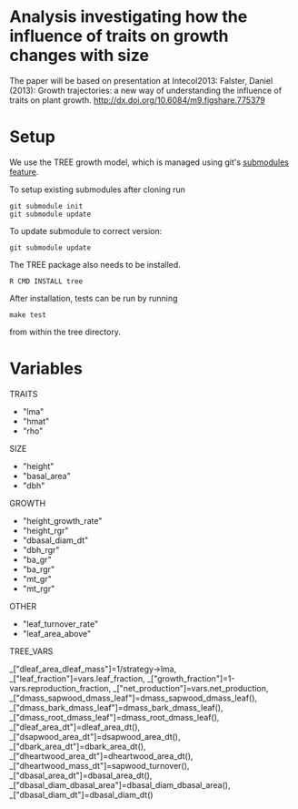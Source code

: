 # Analysis investigating how the influence of traits on growth changes with size

The paper will be based on presentation at Intecol2013: Falster, Daniel (2013): Growth trajectories: a new way of understanding the influence of traits on plant growth. http://dx.doi.org/10.6084/m9.figshare.775379

# Setup

We use the TREE growth model, which is managed using git's [submodules feature](http://git-scm.com/book/en/Git-Tools-Submodules).

To setup existing submodules after cloning run

	git submodule init
	git submodule update

To update submodule to correct version:

	git submodule update

The TREE package also needs to be installed.

    R CMD INSTALL tree

After installation, tests can be run by running

    make test

from within the tree directory.

# Variables


TRAITS

- "lma"
- "hmat"
- "rho"

SIZE

- "height"
- "basal_area"
- "dbh"

GROWTH

- "height_growth_rate"
- "height_rgr"
- "dbasal_diam_dt"
- "dbh_rgr"
- "ba_gr"
- "ba_rgr"
- "mt_gr"
- "mt_rgr"

OTHER

- "leaf_turnover_rate"
- "leaf_area_above"

TREE_VARS

_["dleaf_area_dleaf_mass"]=1/strategy->lma,
_["leaf_fraction"]=vars.leaf_fraction,
_["growth_fraction"]=1-vars.reproduction_fraction,
_["net_production"]=vars.net_production,
_["dmass_sapwood_dmass_leaf"]=dmass_sapwood_dmass_leaf(),
_["dmass_bark_dmass_leaf"]=dmass_bark_dmass_leaf(),
_["dmass_root_dmass_leaf"]=dmass_root_dmass_leaf(),
_["dleaf_area_dt"]=dleaf_area_dt(),
_["dsapwood_area_dt"]=dsapwood_area_dt(),
_["dbark_area_dt"]=dbark_area_dt(),
_["dheartwood_area_dt"]=dheartwood_area_dt(),
_["dheartwood_mass_dt"]=sapwood_turnover(),
_["dbasal_area_dt"]=dbasal_area_dt(),
_["dbasal_diam_dbasal_area"]=dbasal_diam_dbasal_area(),
_["dbasal_diam_dt"]=dbasal_diam_dt()
